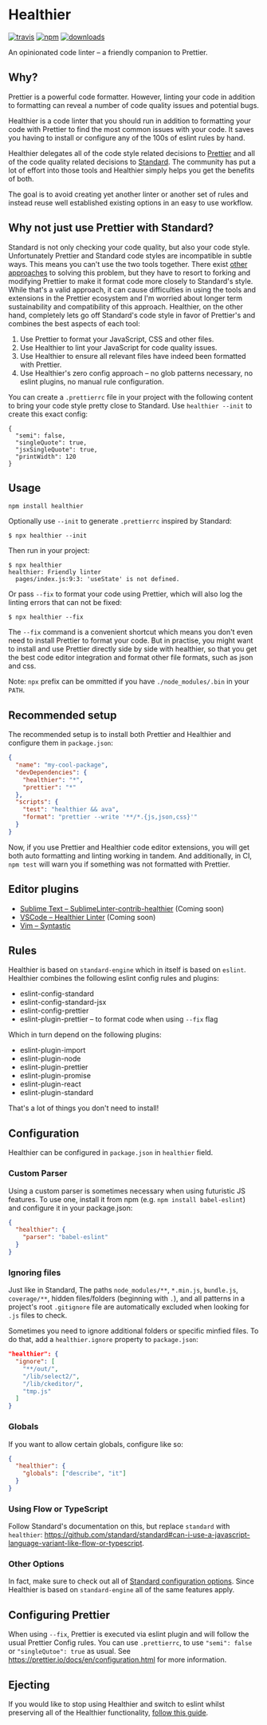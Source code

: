 # Healthier

[![travis][travis-image]][travis-url]
[![npm][npm-image]][npm-url]
[![downloads][downloads-image]][downloads-url]

An opinionated code linter – a friendly companion to Prettier.

## Why?

Prettier is a powerful code formatter. However, linting your code in addition to formatting can reveal a number of code quality issues and potential bugs.

Healthier is a code linter that you should run in addition to formatting your code with Prettier to find the most common issues with your code. It saves you having to install or configure any of the 100s of eslint rules by hand.

Healthier delegates all of the code style related decisions to [Prettier][prettier/prettier] and all of the code quality related decisions to [Standard][standard/standard]. The community has put a lot of effort into those tools and Healthier simply helps you get the benefits of both.

The goal is to avoid creating yet another linter or another set of rules and instead reuse well established existing options in an easy to use workflow.

## Why not just use Prettier with Standard?

Standard is not only checking your code quality, but also your code style. Unfortunately Prettier and Standard code styles are incompatible in subtle ways. This means you can't use the two tools together. There exist [other][prettier-standard] [approaches][prettierx] to solving this problem, but they have to resort to forking and modifying Prettier to make it format code more closely to Standard's style. While that's a valid approach, it can cause difficulties in using the tools and extensions in the Prettier ecosystem and I'm worried about longer term sustainability and compatibility of this approach. Healthier, on the other hand, completely lets go off Standard's code style in favor of Prettier's and combines the best aspects of each tool:

1. Use Prettier to format your JavaScript, CSS and other files.
2. Use Healthier to lint your JavaScript for code quality issues.
3. Use Healthier to ensure all relevant files have indeed been formatted with Prettier.
4. Use Healthier's zero config approach – no glob patterns necessary, no eslint plugins, no manual rule configuration.

You can create a `.prettierrc` file in your project with the following content to bring your code style pretty close to Standard. Use `healthier --init` to create this exact config:

```
{
  "semi": false,
  "singleQuote": true,
  "jsxSingleQuote": true,
  "printWidth": 120
}
```

## Usage

```
npm install healthier
```

Optionally use `--init` to generate `.prettierrc` inspired by Standard:

```
$ npx healthier --init
```

Then run in your project:

```
$ npx healthier
healthier: Friendly linter
  pages/index.js:9:3: 'useState' is not defined.
```

Or pass `--fix` to format your code using Prettier, which will also log the linting errors that can not be fixed:

```
$ npx healthier --fix
```

The `--fix` command is a convenient shortcut which means you don't even need to install Prettier to format your code. But in practise, you might want to install and use Prettier directly side by side with healthier, so that you get the best code editor integration and format other file formats, such as json and css.

Note: `npx` prefix can be ommitted if you have `./node_modules/.bin` in your `PATH`.

## Recommended setup

The recommended setup is to install both Prettier and Healthier and configure them in `package.json`:

```json
{
  "name": "my-cool-package",
  "devDependencies": {
    "healthier": "*",
    "prettier": "*"
  },
  "scripts": {
    "test": "healthier && ava",
    "format": "prettier --write '**/*.{js,json,css}'"
  }
}
```

Now, if you use Prettier and Healthier code editor extensions, you will get both auto formatting and linting working in tandem. And additionally, in CI, `npm test` will warn you if something was not formatted with Prettier.

## Editor plugins

- [Sublime Text – SublimeLinter-contrib-healthier](./docs/01-sublime-text.md) (Coming soon)
- [VSCode – Healthier Linter](./docs/02-vscode.md) (Coming soon)
- [Vim – Syntastic](./docs/03-vim.md)

## Rules

Healthier is based on `standard-engine` which in itself is based on `eslint`. Healthier combines the following eslint config rules and plugins:

- eslint-config-standard
- eslint-config-standard-jsx
- eslint-config-prettier
- eslint-plugin-prettier – to format code when using `--fix` flag

Which in turn depend on the following plugins:

- eslint-plugin-import
- eslint-plugin-node
- eslint-plugin-prettier
- eslint-plugin-promise
- eslint-plugin-react
- eslint-plugin-standard

That's a lot of things you don't need to install!

## Configuration

Healthier can be configured in `package.json` in `healthier` field.

### Custom Parser

Using a custom parser is sometimes necessary when using futuristic JS features. To use one, install it from npm (e.g. `npm install babel-eslint`) and configure it in your package.json:

```json
{
  "healthier": {
    "parser": "babel-eslint"
  }
}
```

### Ignoring files

Just like in Standard, The paths `node_modules/**`, `*.min.js`, `bundle.js`, `coverage/**`, hidden files/folders (beginning with `.`), and all patterns in a project's root `.gitignore` file are automatically excluded when looking for `.js` files to check.

Sometimes you need to ignore additional folders or specific minfied files. To do that, add
a `healthier.ignore` property to `package.json`:

```json
"healthier": {
  "ignore": [
    "**/out/",
    "/lib/select2/",
    "/lib/ckeditor/",
    "tmp.js"
  ]
}
```

### Globals

If you want to allow certain globals, configure like so:

```json
{
  "healthier": {
    "globals": ["describe", "it"]
  }
}
```

### Using Flow or TypeScript

Follow Standard's documentation on this, but replace `standard` with `healthier`: https://github.com/standard/standard#can-i-use-a-javascript-language-variant-like-flow-or-typescript.

### Other Options

In fact, make sure to check out all of [Standard configuration options][standard/standard]. Since Healthier is based on `standard-engine` all of the same features apply.

## Configuring Prettier

When using `--fix`, Prettier is executed via eslint plugin and will follow the usual Prettier Config rules. You can use `.prettierrc`, to use `"semi": false` or `"singleQutoe": true` as usual. See https://prettier.io/docs/en/configuration.html for more information.

## Ejecting

If you would like to stop using Healthier and switch to eslint whilst preserving all of the Healthier functionality, [follow this guide](./docs/04-ejecting.md).

[travis-image]: https://img.shields.io/travis/KidkArolis/healthier.svg?style=flat-square
[travis-url]: https://travis-ci.org/KidkArolis/healthier
[npm-image]: https://img.shields.io/npm/v/healthier.svg?style=flat-square
[npm-url]: https://npmjs.org/package/healthier
[downloads-image]: https://img.shields.io/npm/dm/healthier.svg?style=flat-square
[downloads-url]: https://npmjs.org/package/healthier
[prettier/prettier]: https://github.com/prettier/prettier
[standard/standard]: https://github.com/standard/standard
[prettier-standard]: https://github.com/sheerun/prettier-standard
[prettierx]: https://github.com/brodybits/prettierx
